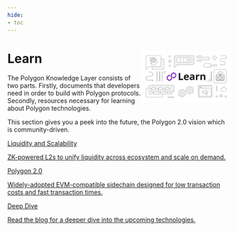 ```yaml
---
hide:
- toc
---
```


<style>
   .git-revision-date-localized-plugin, .md-source-file, .md-content__button.md-icon {
      display: none;
   }
</style>

<div class="section-wrapper product-section-head">
      <div class="hero-image"><img src="../img/learn/Learn.svg" loading="lazy" class="hero-image" style="width: 40%; float: right;"></div>
   <div class="hero-left">
      <h1 class="hero-heading">Learn</h1>
      <p class="hero-subtext">The Polygon Knowledge Layer consists of two parts. Firstly, documents that developers need in order to build with Polygon protocols. Secondly, resources necessary for learning about Polygon technologies.</p>
<p class="hero-subtext">This section gives you a peek into the future, the Polygon 2.0 vision which is community-driven.
 </p>
   </div>
</div>
<div class="grid-container">
   <div class="grid-item">
      <a href="./liquidity-and-scalability">
         <div class="product-list-item-header">
            <div class="feature-card-heading">Liquidity and Scalability</div>
         </div>
         <p class="feature-paragraph">ZK-powered L2s to unify liquidity across ecosystem and scale on demand.</p>
      </a>
   </div>
    <div class="grid-item">
      <a href="./polygon-protocols">
         <div class="product-list-item-header">
            <div class="feature-card-heading">Polygon 2.0</div>
         </div>
         <p class="feature-paragraph">Widely-adopted EVM-compatible sidechain designed for low transaction costs and fast transaction times.</p>
      </a>
   </div>
         <div class="grid-item">
      <a href="./deep-dive-arch">
         <div class="product-list-item-header">
            <div class="feature-card-heading">Deep Dive</div>
         </div>
         <p class="feature-paragraph">Read the blog for a deeper dive into the upcoming technologies.</p>
      </a>
   </div>
</div>
</div>